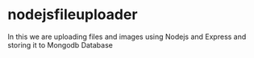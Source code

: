 # nodejsfileuploader
In this we are uploading files and images using Nodejs and Express and storing it to Mongodb Database 
